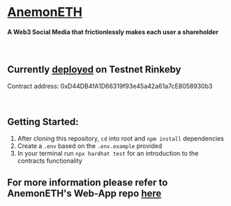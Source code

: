 # [AnemonETH](https://anemoneth.herokuapp.com/)    
#### A Web3 Social Media that __frictionlessly__ makes each user a shareholder     
&nbsp;    
## Currently [deployed]([Proxy](https://rinkeby.etherscan.io/address/0xD44DB4fA1D66319f93e45a42a61a7cE8058930b3)) on Testnet Rinkeby

Contract address: 0xD44DB4fA1D66319f93e45a42a61a7cE8058930b3
 

 &nbsp;    
## Getting Started:

1. After cloning this repository, `cd` into root and `npm install` dependencies
2. Create a `.env` based on the `.env.example` provided
3. In your terminal run `npx hardhat test` for an introduction to the contracts functionality

## For more information please refer to AnemonETH's Web-App repo [here](https://github.com/marinojoey/Anemoneth-web-app#a-web3-social-media-that-frictionlessly-makes-each-user-a-shareholder)

